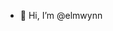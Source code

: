 - 👋 Hi, I’m @elmwynn


<!---
elmwynn/elmwynn is a ✨ special ✨ repository because its `README.md` (this file) appears on your GitHub profile.
You can click the Preview link to take a look at your changes.
--->

